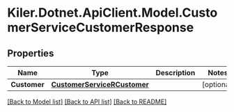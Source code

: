 # Kiler.Dotnet.ApiClient.Model.CustomerServiceCustomerResponse

## Properties

Name | Type | Description | Notes
------------ | ------------- | ------------- | -------------
**Customer** | [**CustomerServiceRCustomer**](CustomerServiceRCustomer.md) |  | [optional] 

[[Back to Model list]](../README.md#documentation-for-models) [[Back to API list]](../README.md#documentation-for-api-endpoints) [[Back to README]](../README.md)

